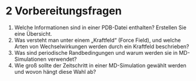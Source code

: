 # 2 Vorbereitungsfragen

1.  Welche Informationen sind in einer PDB-Datei enthalten? Erstellen Sie eine Übersicht. 
2.  Was versteht man unter einem „Kraftfeld“ (Force Field), und welche Arten von Wechselwirkungen werden durch ein Kraftfeld beschrieben?
3.  Was sind periodische Randbedingungen und warum werden sie in MD-Simulationen verwendet?
4.  Wie groß sollte der Zeitschritt in einer MD-Simulation gewählt werden und wovon hängt diese Wahl ab?
